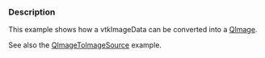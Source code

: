 ### Description
This example shows how a vtkImageData can be converted into a [QImage](http://doc.qt.io/qt-5/qimage.html).

See also the [QImageToImageSource](Cxx/Qt/QImageToImageSource) example.

